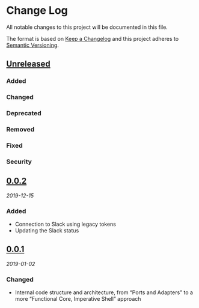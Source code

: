 # Change Log

All notable changes to this project will be documented in this file.

The format is based on [Keep a Changelog](http://keepachangelog.com/)
and this project adheres to [Semantic Versioning](http://semver.org/).

## [Unreleased]

### Added

### Changed

### Deprecated

### Removed

### Fixed

### Security

## [0.0.2]

*2019-12-15*

### Added

* Connection to Slack using legacy tokens
* Updating the Slack status

## [0.0.1]

*2019-01-02*

### Changed

* Internal code structure and architecture, from “Ports and Adapters” to a more “Functional Core, Imperative Shell” approach

[Unreleased]: https://github.com/user/repo/compare/v0.0.2...HEAD
[0.0.2]: https://github.com/hugocf/gcal-slack-update/compare/v0.0.1...v0.0.2
[0.0.1]: https://github.com/hugocf/gcal-slack-update/compare/908820d65d81bc11134ec7baa8e674a0d0896af5...v0.0.1